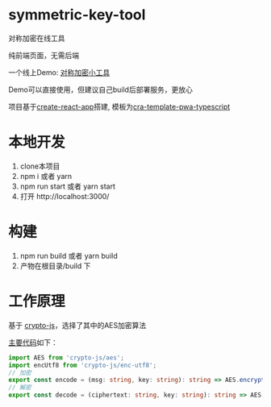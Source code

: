 # symmetric-key-tool
对称加密在线工具

纯前端页面，无需后端

一个线上Demo: [对称加密小工具](https://encode.zggmd.com/)

Demo可以直接使用，但建议自己build后部署服务，更放心


项目基于[create-react-app](https://create-react-app.dev/)搭建, 模板为[cra-template-pwa-typescript](https://www.npmjs.com/package/cra-template-pwa-typescript)

# 本地开发
1. clone本项目
2. npm i 或者 yarn
3. npm run start 或者 yarn start
4. 打开 http://localhost:3000/

# 构建
1. npm run build 或者 yarn build
2. 产物在根目录/build 下

# 工作原理
基于 [crypto-js](https://github.com/brix/crypto-js)，选择了其中的AES加密算法

[主要代码](https://github.com/zggmd/symmetric-key-tool/blob/main/src/utils/helper.ts#L4)如下：
```typescript
import AES from 'crypto-js/aes';
import encUtf8 from 'crypto-js/enc-utf8';
// 加密
export const encode = (msg: string, key: string): string => AES.encrypt(msg, key).toString();
// 解密
export const decode = (ciphertext: string, key: string): string => AES.decrypt(ciphertext, key).toString(encUtf8)
```

